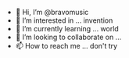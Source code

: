 - 👋 Hi, I’m @bravomusic
- 👀 I’m interested in ... invention
- 🌱 I’m currently learning ... world
- 💞️ I’m looking to collaborate on ...
- 📫 How to reach me ... don't try

<!---
bravomusic/bravomusic is a ✨ special ✨ repository because its `README.md` (this file) appears on your GitHub profile.
You can click the Preview link to take a look at your changes.
--->
